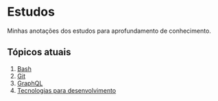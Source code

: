 # Estudos

Minhas anotações dos estudos para aprofundamento de conhecimento.

## Tópicos atuais

1. [Bash](BASH.md)
2. [Git](GIT.md)
3. [GraphQL](GRAPHQL.md)
4. [Tecnologias para desenvolvimento](TECHTODEV.md)
